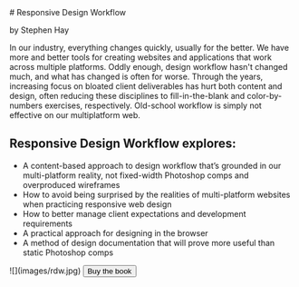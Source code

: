 <section id="book-title">
# Responsive Design Workflow

by Stephen Hay

</section>
<section id="synopsis">
In our industry, everything changes quickly, usually for the better. We have more and better tools for creating websites and applications that work across multiple platforms. Oddly enough, design workflow hasn't changed much, and what has changed is often for worse. Through the years, increasing focus on bloated client deliverables has hurt both content and design, often reducing these disciplines to fill-in-the-blank and color-by-numbers exercises, respectively. Old-school workflow is simply not effective on our multiplatform web.

## Responsive Design Workflow explores:

- A content-based approach to design workflow that’s grounded in our multi-platform reality, not fixed-width Photoshop comps and overproduced wireframes
- How to avoid being surprised by the realities of multi-platform websites when practicing responsive web design
- How to better manage client expectations and development requirements
- A practical approach for designing in the browser
- A method of design documentation that will prove more useful than static Photoshop comps

</section>
<section id="buy">
![](images/rdw.jpg)
<button>Buy the book</button>

<section>
